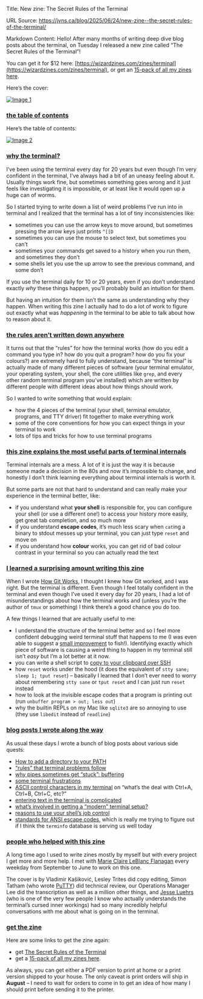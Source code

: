 Title: New zine: The Secret Rules of the Terminal

URL Source: https://jvns.ca/blog/2025/06/24/new-zine--the-secret-rules-of-the-terminal/

Markdown Content:
Hello! After many months of writing deep dive blog posts about the terminal, on Tuesday I released a new zine called “The Secret Rules of the Terminal”!

You can get it for $12 here: [https://wizardzines.com/zines/terminal](https://wizardzines.com/zines/terminal), or get an [15-pack of all my zines here](https://wizardzines.com/zines/all-the-zines/).

Here’s the cover:

[![Image 1](https://jvns.ca/images/terminal-cover-small.jpg)](https://wizardzines.com/zines/terminal)

### [the table of contents](https://jvns.ca/blog/2025/06/24/new-zine--the-secret-rules-of-the-terminal/#the-table-of-contents)

Here’s the table of contents:

[![Image 2](https://jvns.ca/images/terminal-toc-small.png)](https://wizardzines.com/zines/terminal/toc.png)
### [why the terminal?](https://jvns.ca/blog/2025/06/24/new-zine--the-secret-rules-of-the-terminal/#why-the-terminal)

I’ve been using the terminal every day for 20 years but even though I’m very confident in the terminal, I’ve always had a bit of an uneasy feeling about it. Usually things work fine, but sometimes something goes wrong and it just feels like investigating it is impossible, or at least like it would open up a huge can of worms.

So I started trying to write down a list of weird problems I’ve run into in terminal and I realized that the terminal has a lot of tiny inconsistencies like:

*   sometimes you can use the arrow keys to move around, but sometimes pressing the arrow keys just prints `^[[D`
*   sometimes you can use the mouse to select text, but sometimes you can’t
*   sometimes your commands get saved to a history when you run them, and sometimes they don’t
*   some shells let you use the up arrow to see the previous command, and some don’t

If you use the terminal daily for 10 or 20 years, even if you don’t understand exactly _why_ these things happen, you’ll probably build an intuition for them.

But having an intuition for them isn’t the same as understanding why they happen. When writing this zine I actually had to do a lot of work to figure out exactly what was _happening_ in the terminal to be able to talk about how to reason about it.

### [the rules aren’t written down anywhere](https://jvns.ca/blog/2025/06/24/new-zine--the-secret-rules-of-the-terminal/#the-rules-aren-t-written-down-anywhere)

It turns out that the “rules” for how the terminal works (how do you edit a command you type in? how do you quit a program? how do you fix your colours?) are extremely hard to fully understand, because “the terminal” is actually made of many different pieces of software (your terminal emulator, your operating system, your shell, the core utilities like `grep`, and every other random terminal program you’ve installed) which are written by different people with different ideas about how things should work.

So I wanted to write something that would explain:

*   how the 4 pieces of the terminal (your shell, terminal emulator, programs, and TTY driver) fit together to make everything work
*   some of the core conventions for how you can expect things in your terminal to work
*   lots of tips and tricks for how to use terminal programs

### [this zine explains the most useful parts of terminal internals](https://jvns.ca/blog/2025/06/24/new-zine--the-secret-rules-of-the-terminal/#this-zine-explains-the-most-useful-parts-of-terminal-internals)

Terminal internals are a mess. A lot of it is just the way it is because someone made a decision in the 80s and now it’s impossible to change, and honestly I don’t think learning everything about terminal internals is worth it.

But some parts are not that hard to understand and can really make your experience in the terminal better, like:

*   if you understand what **your shell** is responsible for, you can configure your shell (or use a different one!) to access your history more easily, get great tab completion, and so much more
*   if you understand **escape codes**, it’s much less scary when `cat`ing a binary to stdout messes up your terminal, you can just type `reset` and move on
*   if you understand how **colour** works, you can get rid of bad colour contrast in your terminal so you can actually read the text

### [I learned a surprising amount writing this zine](https://jvns.ca/blog/2025/06/24/new-zine--the-secret-rules-of-the-terminal/#i-learned-a-surprising-amount-writing-this-zine)

When I wrote [How Git Works](https://wizardzines.com/zines/git), I thought I knew how Git worked, and I was right. But the terminal is different. Even though I feel totally confident in the terminal and even though I’ve used it every day for 20 years, I had a lot of misunderstandings about how the terminal works and (unless you’re the author of `tmux` or something) I think there’s a good chance you do too.

A few things I learned that are actually useful to me:

*   I understand the structure of the terminal better and so I feel more confident debugging weird terminal stuff that happens to me (I was even able to suggest a [small improvement](https://github.com/fish-shell/fish-shell/issues/10834) to fish!). Identifying exactly which piece of software is causing a weird thing to happen in my terminal still isn’t _easy_ but I’m a lot better at it now.
*   you can write a shell script to [copy to your clipboard over SSH](https://jvns.ca/til/vim-osc52/)
*   how `reset` works under the hood (it does the equivalent of `stty sane; sleep 1; tput reset`) – basically I learned that I don’t ever need to worry about remembering `stty sane` or `tput reset` and I can just run `reset` instead
*   how to look at the invisible escape codes that a program is printing out (run `unbuffer program > out; less out`)
*   why the builtin REPLs on my Mac like `sqlite3` are so annoying to use (they use `libedit` instead of `readline`)

### [blog posts I wrote along the way](https://jvns.ca/blog/2025/06/24/new-zine--the-secret-rules-of-the-terminal/#blog-posts-i-wrote-along-the-way)

As usual these days I wrote a bunch of blog posts about various side quests:

*   [How to add a directory to your PATH](https://jvns.ca/blog/2025/02/13/how-to-add-a-directory-to-your-path/)
*   [“rules” that terminal problems follow](https://jvns.ca/blog/2024/11/26/terminal-rules/)
*   [why pipes sometimes get “stuck”: buffering](https://jvns.ca/blog/2024/11/29/why-pipes-get-stuck-buffering/)
*   [some terminal frustrations](https://jvns.ca/blog/2025/02/05/some-terminal-frustrations/)
*   [ASCII control characters in my terminal](https://jvns.ca/blog/2024/10/31/ascii-control-characters/) on “what’s the deal with Ctrl+A, Ctrl+B, Ctrl+C, etc?”
*   [entering text in the terminal is complicated](https://jvns.ca/blog/2024/07/08/readline/)
*   [what’s involved in getting a “modern” terminal setup?](https://jvns.ca/blog/2025/01/11/getting-a-modern-terminal-setup/)
*   [reasons to use your shell’s job control](https://jvns.ca/blog/2024/07/03/reasons-to-use-job-control/)
*   [standards for ANSI escape codes](https://jvns.ca/blog/2025/03/07/escape-code-standards/), which is really me trying to figure out if I think the `terminfo` database is serving us well today

### [people who helped with this zine](https://jvns.ca/blog/2025/06/24/new-zine--the-secret-rules-of-the-terminal/#people-who-helped-with-this-zine)

A long time ago I used to write zines mostly by myself but with every project I get more and more help. I met with [Marie Claire LeBlanc Flanagan](https://marieflanagan.com/) every weekday from September to June to work on this one.

The cover is by Vladimir Kašiković, Lesley Trites did copy editing, Simon Tatham (who wrote [PuTTY](https://www.chiark.greenend.org.uk/~sgtatham/putty/)) did technical review, our Operations Manager Lee did the transcription as well as a million other things, and [Jesse Luehrs](https://github.com/doy) (who is one of the very few people I know who actually understands the terminal’s cursed inner workings) had so many incredibly helpful conversations with me about what is going on in the terminal.

### [get the zine](https://jvns.ca/blog/2025/06/24/new-zine--the-secret-rules-of-the-terminal/#get-the-zine)

Here are some links to get the zine again:

*   get [The Secret Rules of the Terminal](https://wizardzines.com/zines/terminal)
*   get a [15-pack of all my zines here](https://wizardzines.com/zines/all-the-zines/).

As always, you can get either a PDF version to print at home or a print version shipped to your house. The only caveat is print orders will ship in **August** – I need to wait for orders to come in to get an idea of how many I should print before sending it to the printer.
